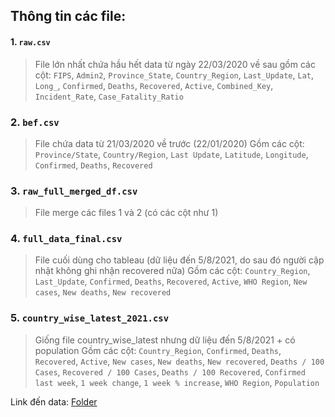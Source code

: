 ## Thông tin các file: 
#### 1. `raw.csv`
> File lớn nhất chứa hầu hết data từ ngày 22/03/2020 về sau
> gồm các cột: `FIPS`, `Admin2`, `Province_State`, `Country_Region`, `Last_Update`, `Lat`, `Long_`, `Confirmed`, `Deaths`, `Recovered`, `Active`, `Combined_Key`, `Incident_Rate`, `Case_Fatality_Ratio`

### 2. `bef.csv`
> File chứa data từ 21/03/2020 về trước (22/01/2020)
> Gồm các cột: `Province/State`, `Country/Region`, `Last Update`, `Latitude`, `Longitude`, `Confirmed`, `Deaths`, `Recovered`

### 3. `raw_full_merged_df.csv`
> File merge các files 1 và 2 (có các cột như 1)

### 4. `full_data_final.csv`
> File cuối dùng cho tableau (dữ liệu đến 5/8/2021, do sau đó người cập nhật không ghi nhận recovered nữa)
> Gồm các cột: `Country_Region`, `Last_Update`, `Confirmed`, `Deaths`, `Recovered`, `Active`, `WHO Region`, `New cases`, `New deaths`, `New recovered`

### 5. `country_wise_latest_2021.csv`
> Giống file country_wise_latest nhưng dữ liệu đến 5/8/2021 + có population
> Gồm các cột: `Country_Region`, `Confirmed`, `Deaths`, `Recovered`, `Active`, `New cases`, `New deaths`, `New recovered`, `Deaths / 100 Cases`, `Recovered / 100 Cases`, `Deaths / 100 Recovered`, `Confirmed last week`, `1 week change`, `1 week % increase`, `WHO Region`, `Population`

Link đến data: [Folder](https://drive.google.com/drive/folders/1X5nbd8QFwFSWgZkvYOz9YndppHs5rFJY?usp=sharing)
